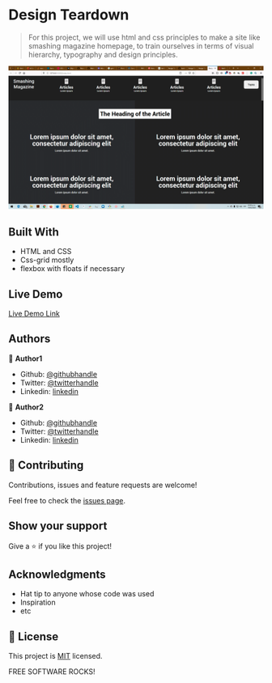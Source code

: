 # Design Teardown

> For this project, we will use html and css principles to make a site like smashing magazine homepage, to train ourselves in terms of  visual hierarchy, typography and design principles. 

![screenshot](./screenshot.png)



## Built With

- HTML and CSS
- Css-grid mostly
- flexbox with floats if necessary

## Live Demo

[Live Demo Link](https://kind-lichterman-9bdf46.netlify.com/)


## Authors

👤 **Author1**

- Github: [@githubhandle](https://github.com/maosan132)
- Twitter: [@twitterhandle](https://twitter.com/maosan132)
- Linkedin: [linkedin](https://www.linkedin.com/in/mauricio-santos-a7292910)

👤 **Author2**

- Github: [@githubhandle](https://github.com/chinweokwu)
- Twitter: [@twitterhandle](https://twitter.com/Morah89820846)
- Linkedin: [linkedin](https://www.linkedin.com/in/paul-morah-285b63172/)


## 🤝 Contributing

Contributions, issues and feature requests are welcome!

Feel free to check the [issues page](issues/).

## Show your support

Give a ⭐️ if you like this project!

## Acknowledgments

- Hat tip to anyone whose code was used
- Inspiration
- etc

## 📝 License

This project is [MIT](lic.url) licensed.

FREE SOFTWARE ROCKS!
